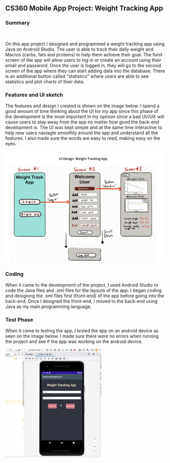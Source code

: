 <h2>CS360 Mobile App Project: Weight Tracking App</h2>

<h3> Summary </h3> 
<br> 


On this app project I designed and programmed a weight tracking app using Java on Android Studio. The user is able to track their daily weight and Macros (carbs, fats and proteins) to help them achieve their goal. The forst screen of the app will allow users to log in or create an account using their email and password. Once the user is logged in, they will go to the second screen of the app where they can start adding data into the database. There is an additional button called "statistics" where users are able to see statistics and plot charts of their data. 

<h3> Features and UI sketch </h3> 

The features and design I created is shown on the image below. I spend a good amount of time thinking about the UI for my app since this phase of the development is the most important in my opinion since a bad UI//UX will cause users to stay away from the app no matter how good the back-end development is. The UI was kept simple and at the same time interactive to help new users naviagte smoothly around the app and understand all the features. I also made sure the words are easy to read, making easy on the eyes. 

![Alt text](images/image01.png)

<h3> Coding </h3> 

When it came to the development of the project, I used Android Studio to code the Java files and .xml files for the layouts of the app. I began coding and designing the .xml files first (front-end) of the app before going into the back-end. Once I designed the front-end, I moved to the back-end using Java as my main programming language. 

<h3> Test Phase </h3> 

When it came to testing the app, I tested the app on an android device as seen on the image below. I made sure there were no errors when running the project and see if the app was working on the android device. 


<img src="images/image02.png" width="60%">

